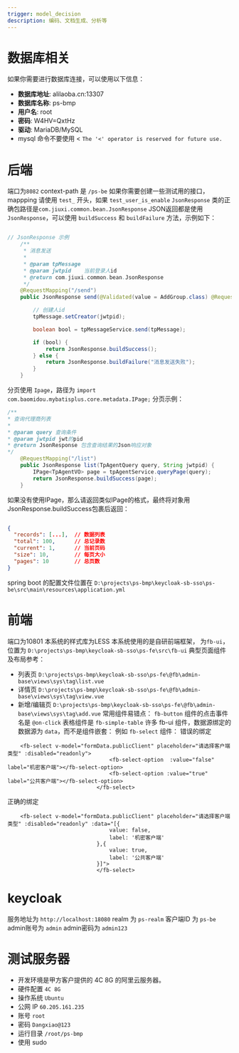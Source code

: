 ```yaml
---
trigger: model_decision
description: 编码、文档生成、分析等
---
```


# 数据库相关
如果你需要进行数据库连接，可以使用以下信息：
- **数据库地址**: alilaoba.cn:13307
- **数据库名称**: ps-bmp
- **用户名**: root
- **密码**: W4HV=QxtHz
- **驱动**: MariaDB/MySQL
- mysql 命令不要使用 < `The '<' operator is reserved for future use.`

# 后端
端口为`8082`
context-path 是 `/ps-be`
如果你需要创建一些测试用的接口，mappping 请使用 `test_` 开头，如果 `test_user_is_enable`
`JsonResponse` 类的正确包路径是`com.jiuxi.common.bean.JsonResponse`
JSON返回都是使用 `JsonResponse`，可以使用 `buildSuccess` 和 `buildFailure` 方法，示例如下：
``` java

// JsonResponse 示例
    /**
     * 消息发送
     *
     * @param tpMessage
     * @param jwtpid    当前登录人id
     * @return com.jiuxi.common.bean.JsonResponse
     */
    @RequestMapping("/send")
    public JsonResponse send(@Validated(value = AddGroup.class) @RequestBody TpMessageVO tpMessage, String jwtpid) {

        // 创建人id
        tpMessage.setCreator(jwtpid);

        boolean bool = tpMessageService.send(tpMessage);

        if (bool) {
            return JsonResponse.buildSuccess();
        } else {
            return JsonResponse.buildFailure("消息发送失败");
        }
    }

```

分页使用 `Ipage`，路径为 `import com.baomidou.mybatisplus.core.metadata.IPage;`
分页示例：
``` java
/** 
* 查询代理商列表
*
* @param query 查询条件
* @param jwtpid jwt的pid
* @return JsonResponse 包含查询结果的Json响应对象
*/
    @RequestMapping("/list")
    public JsonResponse list(TpAgentQuery query, String jwtpid) {
        IPage<TpAgentVO> page = tpAgentService.queryPage(query);
        return JsonResponse.buildSuccess(page);
    }
```
如果没有使用IPage，那么请返回类似IPage的格式，最终将对象用 JsonResponse.buildSuccess包裹后返回：
``` json

{
  "records": [...],  // 数据列表
  "total": 100,      // 总记录数
  "current": 1,      // 当前页码
  "size": 10,        // 每页大小
  "pages": 10        // 总页数
}
```
spring boot 的配置文件位置在 `D:\projects\ps-bmp\keycloak-sb-sso\ps-be\src\main\resources\application.yml` 

# 前端
端口为10801
本系统的样式库为LESS
本系统使用的是自研前端框架， 为`fb-ui`，位置为 `D:\projects\ps-bmp\keycloak-sb-sso\ps-fe\src\fb-ui`
典型页面组件及布局参考：
- 列表页 `D:\projects\ps-bmp\keycloak-sb-sso\ps-fe\@fb\admin-base\views\sys\tag\list.vue`
- 详情页 `D:\projects\ps-bmp\keycloak-sb-sso\ps-fe\@fb\admin-base\views\sys\tag\view.vue`
- 新增/编辑页 `D:\projects\ps-bmp\keycloak-sb-sso\ps-fe\@fb\admin-base\views\sys\tag\add.vue`
常用组件易错点：
`fb-button` 组件的点击事件名是 `@on-click`
表格组件是 `fb-simple-table`
许多 fb-ui 组件，数据源绑定的数据源为 `data`，而不是组件嵌套：
例如 `fb-select` 组件：
错误的绑定
``` vue template
	<fb-select v-model="formData.publicClient" placeholder="请选择客户端类型" :disabled="readonly">
								<fb-select-option  :value="false" label="机密客户端"></fb-select-option>
								<fb-select-option :value="true" label="公共客户端"></fb-select-option>
							</fb-select>
```
正确的绑定
``` vue template
	<fb-select v-model="formData.publicClient" placeholder="请选择客户端类型" :disabled="readonly" :data="[{
								value: false,
								label: '机密客户端'
							},{
								value: true,
								label: '公共客户端'
							}]">
							</fb-select>
```



# keycloak 
服务地址为 `http://localhost:18080`
realm 为 `ps-realm`
客户端ID 为 `ps-be`
admin账号为 `admin`
admin密码为 `admin123`



# 测试服务器
- 开发环境是甲方客户提供的 4C 8G 的阿里云服务器。
- 硬件配置 `4C 8G`
- 操作系统 `Ubuntu`
- 公网 IP `60.205.161.235`
- 账号 `root`
- 密码 `Dangxiao@123`
- 运行目录 `/root/ps-bmp`
- 使用 sudo